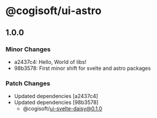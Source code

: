 # @cogisoft/ui-astro

## 1.0.0

### Minor Changes

- a2437c4: Hello, World of libs!
- 98b3578: First minor shift for svelte and astro packages

### Patch Changes

- Updated dependencies [a2437c4]
- Updated dependencies [98b3578]
  - @cogisoft/ui-svelte-daisy@0.1.0
